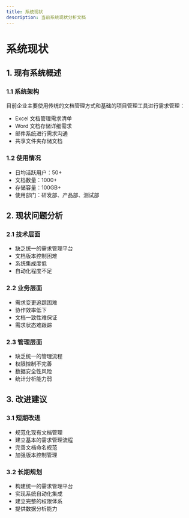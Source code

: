 ```yaml
---
title: 系统现状
description: 当前系统现状分析文档
---
```


# 系统现状

## 1. 现有系统概述

### 1.1 系统架构
目前企业主要使用传统的文档管理方式和基础的项目管理工具进行需求管理：
- Excel 文档管理需求清单
- Word 文档存储详细需求
- 邮件系统进行需求沟通
- 共享文件夹存储文档

### 1.2 使用情况
- 日均活跃用户：50+
- 文档数量：1000+
- 存储容量：100GB+
- 使用部门：研发部、产品部、测试部

## 2. 现状问题分析

### 2.1 技术层面
- 缺乏统一的需求管理平台
- 文档版本控制困难
- 系统集成度低
- 自动化程度不足

### 2.2 业务层面
- 需求变更追踪困难
- 协作效率低下
- 文档一致性难保证
- 需求状态难跟踪

### 2.3 管理层面
- 缺乏统一的管理流程
- 权限控制不完善
- 数据安全性风险
- 统计分析能力弱

## 3. 改进建议

### 3.1 短期改进
- 规范化现有文档管理
- 建立基本的需求管理流程
- 完善文档命名规范
- 加强版本控制管理

### 3.2 长期规划
- 构建统一的需求管理平台
- 实现系统自动化集成
- 建立完整的权限体系
- 提供数据分析能力 